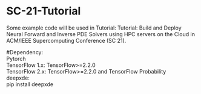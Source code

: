 # SC-21-Tutorial
Some example code will be used in Tutorial: Tutorial: Build and Deploy Neural Forward and Inverse PDE Solvers using HPC servers on the Cloud in ACM/IEEE Supercomputing Conference (SC 21).

#Dependency:	    
Pytorch	           
TensorFlow 1.x: TensorFlow>=2.2.0	                      
TensorFlow 2.x: TensorFlow>=2.2.0 and TensorFlow Probability	               
deepxde:    
pip install deepxde
